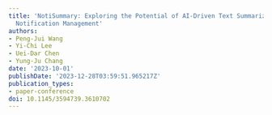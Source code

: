 ```yaml
---
title: 'NotiSummary: Exploring the Potential of AI-Driven Text Summarization on Smartphone
  Notification Management'
authors:
- Peng-Jui Wang
- Yi-Chi Lee
- Uei-Dar Chen
- Yung-Ju Chang
date: '2023-10-01'
publishDate: '2023-12-28T03:59:51.965217Z'
publication_types:
- paper-conference
doi: 10.1145/3594739.3610702
---
```

